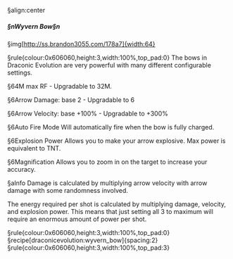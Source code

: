 §align:center
##### §nWyvern Bow§n

§img[http://ss.brandon3055.com/178a7]{width:64}

§rule{colour:0x606060,height:3,width:100%,top_pad:0}
The bows in Draconic Evolution are very powerful with many different configurable settings.

§64M max RF - Upgradable to 32M.

§6Arrow Damage: base 2 - Upgradable to 6

§6Arrow Velocity: base +100% - Upgradable to +300%

§6Auto Fire Mode
Will automatically fire when the bow is fully charged.

§6Explosion Power
Allows you to make your arrow explosive.
Max power is equivalent to TNT.

§6Magnification
Allows you to zoom in on the target to increase your accuracy.

§aInfo
Damage is calculated by multiplying arrow velocity with arrow damage with some randomness involved.

The energy required per shot is calculated by multiplying damage, velocity, and explosion power.
This means that just setting all 3 to maximum will require an enormous amount of power per shot.

§rule{colour:0x606060,height:3,width:100%,top_pad:0}
§recipe[draconicevolution:wyvern_bow]{spacing:2}
§rule{colour:0x606060,height:3,width:100%,top_pad:3}